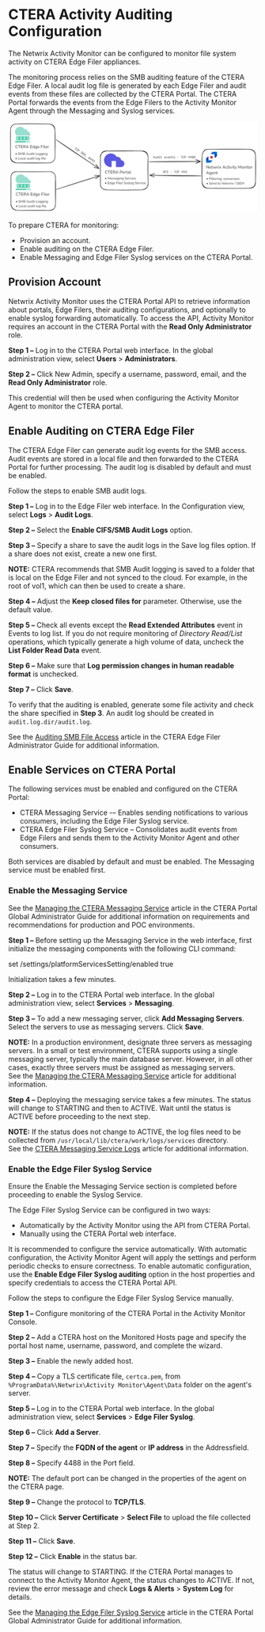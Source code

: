 # CTERA Activity Auditing Configuration

The Netwrix Activity Monitor can be configured to monitor file system activity on CTERA Edge Filer
appliances.

The monitoring process relies on the SMB auditing feature of the CTERA Edge Filer. A local audit log
file is generated by each Edge Filer and audit events from these files are collected by the CTERA
Portal. The CTERA Portal forwards the events from the Edge Filers to the Activity Monitor Agent
through the Messaging and Syslog services.

![Monitoring Process -CTERA Portal](../../../../../static/img/product_docs/activitymonitor/config/ctera/cterasyslogmsg.webp)

To prepare CTERA for monitoring:

- Provision an account.
- Enable auditing on the CTERA Edge Filer.
- Enable Messaging and Edge Filer Syslog services on the CTERA Portal.

## Provision Account

Netwrix Activity Monitor uses the CTERA Portal API to retrieve information about portals, Edge
Filers, their auditing configurations, and optionally to enable syslog forwarding automatically. To
access the API, Activity Monitor requires an account in the CTERA Portal with the **Read Only
Administrator** role.

**Step 1 –** Log in to the CTERA Portal web interface. In the global administration view, select
**Users** > **Administrators**.

**Step 2 –** Click New Admin, specify a username, password, email, and the **Read Only
Administrator** role.

This credential will then be used when configuring the Activity Monitor Agent to monitor the CTERA
portal.

## Enable Auditing on CTERA Edge Filer

The CTERA Edge Filer can generate audit log events for the SMB access. Audit events are stored in a
local file and then forwarded to the CTERA Portal for further processing. The audit log is disabled
by default and must be enabled.

Follow the steps to enable SMB audit logs.

**Step 1 –** Log in to the Edge Filer web interface. In the Configuration view, select **Logs** >
**Audit Logs**.

**Step 2 –** Select the **Enable CIFS/SMB Audit Logs** option.

**Step 3 –** Specify a share to save the audit logs in the Save log files option. If a share does
not exist, create a new one first.

**NOTE:** CTERA recommends that SMB Audit logging is saved to a folder that is local on the Edge
Filer and not synced to the cloud. For example, in the root of vol1, which can then be used to
create a share.

**Step 4 –** Adjust the **Keep closed files for** parameter. Otherwise, use the default value.

**Step 5 –** Check all events except the **Read Extended Attributes** event in Events to log list.
If you do not require monitoring of _Directory Read/List_ operations, which typically generate a
high volume of data, uncheck the **List Folder Read Data** event.

**Step 6 –** Make sure that **Log permission changes in human readable format** is unchecked.

**Step 7 –** Click **Save**.

To verify that the auditing is enabled, generate some file activity and check the share specified in
**Step 3**. An audit log should be created in `audit.log.dir/audit.log`.

See the [Auditing SMB File Access](https://kb.ctera.com/docs/auditing-smb-file-access-5) article in
the CTERA Edge Filer Administrator Guide for additional information.

## Enable Services on CTERA Portal

The following services must be enabled and configured on the CTERA Portal:

- CTERA Messaging Service -– Enables sending notifications to various consumers, including the
  Edge Filer Syslog service.
- CTERA Edge Filer Syslog Service – Consolidates audit events from Edge Filers and sends them to the
  Activity Monitor Agent and other consumers.

Both services are disabled by default and must be enabled. The Messaging service must be enabled
first.

### Enable the Messaging Service

See the
[Managing the CTERA Messaging Service](https://kb.ctera.com/docs/managing-the-ctera-messaging-service-2)
article in the CTERA Portal Global Administrator Guide for additional information on requirements
and recommendations for production and POC environments.

**Step 1 –** Before setting up the Messaging Service in the web interface, first initialize the
messaging components with the following CLI command:

set /settings/platformServicesSetting/enabled true

Initialization takes a few minutes.

**Step 2 –** Log in to the CTERA Portal web interface. In the global administration view, select
**Services** > **Messaging**.

**Step 3 –** To add a new messaging server, click **Add Messaging Servers**. Select the servers to
use as messaging servers. Click **Save**.

**NOTE:** In a production environment, designate three servers as messaging servers. In a small or
test environment, CTERA supports using a single messaging server, typically the main database
server. However, in all other cases, exactly three servers must be assigned as messaging servers.  
See the
[Managing the CTERA Messaging Service](https://kb.ctera.com/docs/managing-the-ctera-messaging-service-2)
article for additional information.

**Step 4 –** Deploying the messaging service takes a few minutes. The status will change to STARTING
and then to ACTIVE. Wait until the status is ACTIVE before proceeding to the next step.

**NOTE:** If the status does not change to ACTIVE, the log files need to be collected from
`/usr/local/lib/ctera/work/logs/services` directory.  
See the
[CTERA Messaging Service Logs](https://kb.ctera.com/docs/setting-up-the-ctera-messaging-service-2#ctera-messaging-service-logs)
article for additional information.

### Enable the Edge Filer Syslog Service

Ensure the Enable the Messaging Service section is completed before proceeding to enable the Syslog
Service.

The Edge Filer Syslog Service can be configured in two ways:

- Automatically by the Activity Monitor using the API from CTERA Portal.
- Manually using the CTERA Portal web interface.

It is recommended to configure the service automatically. With automatic configuration, the Activity
Monitor Agent will apply the settings and perform periodic checks to ensure correctness. To enable
automatic configuration, use the **Enable Edge Filer Syslog auditing** option in the host properties
and specify credentials to access the CTERA Portal API.

Follow the steps to configure the Edge Filer Syslog Service manually.

**Step 1 –** Configure monitoring of the CTERA Portal in the Activity Monitor Console.

**Step 2 –** Add a CTERA host on the Monitored Hosts page and specify the portal host name,
username, password, and complete the wizard.

**Step 3 –** Enable the newly added host.

**Step 4 –** Copy a TLS certificate file, `certca.pem`, from
`%ProgramData%\Netwrix\Activity Monitor\Agent\Data` folder on the agent's server.

**Step 5 –** Log in to the CTERA Portal web interface. In the global administration view, select
**Services** > **Edge Filer Syslog**.

**Step 6 –** Click **Add a Server**.

**Step 7 –** Specify the **FQDN of the agent** or **IP address** in the Addressfield.

**Step 8 –** Specify 4488 in the Port field.

**NOTE:** The default port can be changed in the properties of the agent on the CTERA page.

**Step 9 –** Change the protocol to **TCP/TLS**.

**Step 10 –** Click **Server Certificate** > **Select File** to upload the file collected at Step 2.

**Step 11 –** Click **Save**.

**Step 12 –** Click **Enable** in the status bar.

The status will change to STARTING. If the CTERA Portal manages to connect to the Activity Monitor
Agent, the status changes to ACTIVE. If not, review the error message and check **Logs & Alerts** >
**System Log** for details.

See the
[Managing the Edge Filer Syslog Service](https://kb.ctera.com/docs/managing-the-edge-filer-syslong-service)
article in the CTERA Portal Global Administrator Guide for additional information.
